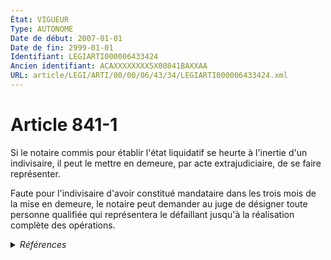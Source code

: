 ```yaml
---
État: VIGUEUR
Type: AUTONOME
Date de début: 2007-01-01
Date de fin: 2999-01-01
Identifiant: LEGIARTI000006433424
Ancien identifiant: ACAXXXXXXXX5X00841BAXXAA
URL: article/LEGI/ARTI/00/00/06/43/34/LEGIARTI000006433424.xml
---
```


<h1>Article 841-1</h1>

Si le notaire commis pour établir l'état liquidatif se heurte à l'inertie d'un
indivisaire, il peut le mettre en demeure, par acte extrajudiciaire, de se faire
représenter.<br />

Faute pour l'indivisaire d'avoir constitué mandataire dans les trois mois de la
mise en demeure, le notaire peut demander au juge de désigner toute personne
qualifiée qui représentera le défaillant jusqu'à la réalisation complète des
opérations.


<details>
  <summary><em>Références</em></summary>

  <h2>Articles faisant référence à l'article</h2>
  
  <ul>
    <li>
      <a href="https://legal.tricoteuses.fr//redirection/LEGIARTI000006412548?vers=git&vers=legifrance">Code de procédure civile - article 1379 AUTONOME MODIFIE, en vigueur du 2007-01-01 au 2020-01-01</a> CITATION source
    </li>
    <li>
      <a href="https://legal.tricoteuses.fr//redirection/LEGIARTI000039381275?vers=git&vers=legifrance">Code de procédure civile - article 1379 AUTONOME MODIFIE_MORT_NE, en vigueur du 2020-01-01 au 2019-12-23</a> CITATION source
    </li>
    <li>
      <a href="https://legal.tricoteuses.fr//redirection/LEGIARTI000039725953?vers=git&vers=legifrance">Code de procédure civile - article 1379 AUTONOME VIGUEUR, en vigueur depuis le 2020-01-01</a> CITATION source
    </li>
    <li>
      <a href="https://legal.tricoteuses.fr//redirection/LEGIARTI000006284837?vers=git&vers=legifrance">LOI n° 2006-728 du 23 juin 2006 portant réforme des successions et des libéralités - article 3 ENTIEREMENT_MODIF</a> CREATION cible
    </li>
    <li>
      <a href="https://legal.tricoteuses.fr//redirection/LEGIARTI000006284838?vers=git&vers=legifrance">LOI n° 2006-728 du 23 juin 2006 portant réforme des successions et des libéralités - article 4 ENTIEREMENT_MODIF</a> CREATION cible
    </li>
    <li>
      <a href="https://legal.tricoteuses.fr//redirection/LEGIARTI000006412536?vers=git&vers=legifrance">Code de procédure civile - article 1369 AUTONOME VIGUEUR, en vigueur depuis le 2007-01-01</a> CITATION source
    </li>
    <li>
      <a href="https://legal.tricoteuses.fr//redirection/LEGIARTI000006412534?vers=git&vers=legifrance">Code de procédure civile - article 1367 AUTONOME VIGUEUR, en vigueur depuis le 2007-01-01</a> CITATION source
    </li>
  </ul>
  
  <h2>Références faites par l'article</h2>
  
  <ul>
    <li>
      2006-06-23 CREATION source <a href="https://legal.tricoteuses.fr//redirection/LEGIARTI000006284837?vers=git&vers=legifrance">LOI n° 2006-728 du 23 juin 2006 portant réforme des successions et des libéralités - article 3 ENTIEREMENT_MODIF</a>
    </li>
    <li>
      2006-06-23 CREATION source <a href="https://legal.tricoteuses.fr//redirection/LEGIARTI000006284838?vers=git&vers=legifrance">LOI n° 2006-728 du 23 juin 2006 portant réforme des successions et des libéralités - article 4 ENTIEREMENT_MODIF</a>
    </li>
    <li>
      2999-01-01 CITATION cible <a href="https://legal.tricoteuses.fr//redirection/LEGIARTI000006412534?vers=git&vers=legifrance">Code de procédure civile - article 1367 AUTONOME VIGUEUR, en vigueur depuis le 2007-01-01</a>
    </li>
    <li>
      2999-01-01 CITATION cible <a href="https://legal.tricoteuses.fr//redirection/LEGIARTI000006412536?vers=git&vers=legifrance">Code de procédure civile - article 1369 AUTONOME VIGUEUR, en vigueur depuis le 2007-01-01</a>
    </li>
    <li>
      2999-01-01 CITATION cible <a href="https://legal.tricoteuses.fr//redirection/LEGIARTI000039725953?vers=git&vers=legifrance">Code de procédure civile - article 1379 AUTONOME VIGUEUR, en vigueur depuis le 2020-01-01</a>
    </li>
    <li>
      CODIFICATION source Loi 1803-04-19
    </li>
  </ul>
</details>

